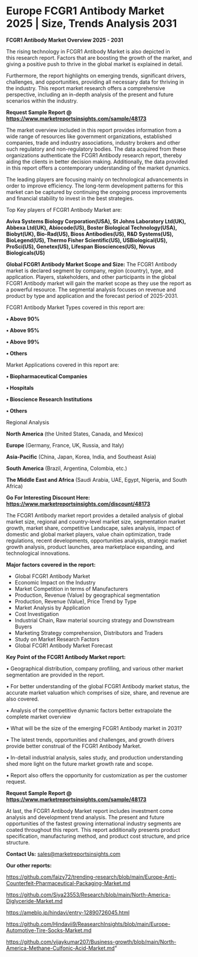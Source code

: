 # Europe FCGR1 Antibody Market 2025 | Size, Trends Analysis 2031

<Strong> FCGR1 Antibody Market Overview 2025 - 2031</strong>

The rising technology in FCGR1 Antibody Market is also depicted in this research report. Factors that are boosting the growth of the market, and giving a positive push to thrive in the global market is explained in detail.

Furthermore, the report highlights on emerging trends, significant drivers, challenges, and opportunities, providing all necessary data for thriving in the industry. This report market research offers a comprehensive perspective, including an in-depth analysis of the present and future scenarios within the industry.

<strong>Request Sample Report @ <a href=https://www.marketreportsinsights.com/sample/48173>https://www.marketreportsinsights.com/sample/48173</a></strong>

The market overview included in this report provides information from a wide range of resources like government organizations, established companies, trade and industry associations, industry brokers and other such regulatory and non-regulatory bodies. The data acquired from these organizations authenticate the FCGR1 Antibody research report, thereby aiding the clients in better decision making. Additionally, the data provided in this report offers a contemporary understanding of the market dynamics.

The leading players are focusing mainly on technological advancements in order to improve efficiency. The long-term development patterns for this market can be captured by continuing the ongoing process improvements and financial stability to invest in the best strategies.

Top Key players of FCGR1 Antibody Market are:

<strong>Aviva Systems Biology Corporation(USA), St Johns Laboratory Ltd(UK), Abbexa Ltd(UK), Abiocode(US), Boster Biological Technology(USA), Biobyt(UK), Bio-Rad(US), Bioss Antibodies(US), R&D Systems(US), BioLegend(US), Thermo Fisher Scientific(US), USBiological(US), ProSci(US), Genetex(US), Lifespan Biosciences(US), Novus Biologicals(US)</strong>

<strong><b>Global FCGR1 Antibody Market Scope and Size:</b></strong>
The FCGR1 Antibody market is declared segment by company, region (country), type, and application. Players, stakeholders, and other participants in the global FCGR1 Antibody market will gain the market scope as they use the report as a powerful resource. The segmental analysis focuses on revenue and product by type and application and the forecast period of 2025-2031.

FCGR1 Antibody Market Types covered in this report are:

<strong>•  Above 90%

•  Above 95%

•  Above 99%

•  Others</strong>

Market Applications covered in this report are:

<strong>•  Biopharmaceutical Companies

•  Hospitals

•  Bioscience Research Institutions

•  Others</strong> 

Regional Analysis

<strong>North America</strong> (the United States, Canada, and Mexico)

<strong>Europe</strong> (Germany, France, UK, Russia, and Italy)

<strong>Asia-Pacific</strong> (China, Japan, Korea, India, and Southeast Asia)

<strong>South America</strong> (Brazil, Argentina, Colombia, etc.)

<strong>The Middle East and Africa</strong> (Saudi Arabia, UAE, Egypt, Nigeria, and South Africa)

<strong>Go For Interesting Discount Here: <a href=https://www.marketreportsinsights.com/discount/48173>https://www.marketreportsinsights.com/discount/48173</a></strong>

The FCGR1 Antibody market report provides a detailed analysis of global market size, regional and country-level market size, segmentation market growth, market share, competitive Landscape, sales analysis, impact of domestic and global market players, value chain optimization, trade regulations, recent developments, opportunities analysis, strategic market growth analysis, product launches, area marketplace expanding, and technological innovations.

<strong><b>Major factors covered in the report:</b></strong>
<ul>
  <li>Global FCGR1 Antibody Market </li>
  <li>Economic Impact on the Industry</li>
  <li>Market Competition in terms of Manufacturers</li>
  <li>Production, Revenue (Value) by geographical segmentation</li>
  <li>Production, Revenue (Value), Price Trend by Type</li>
  <li>Market Analysis by Application</li>
  <li>Cost Investigation</li>
  <li>Industrial Chain, Raw material sourcing strategy and Downstream Buyers</li>
  <li>Marketing Strategy comprehension, Distributors and Traders</li>
  <li>Study on Market Research Factors</li>
  <li>Global FCGR1 Antibody Market Forecast</li>
</ul>

<strong><b>Key Point of the FCGR1 Antibody Market report:</b></strong>

• Geographical distribution, company profiling, and various other market segmentation are provided in the report.

• For better understanding of the global FCGR1 Antibody market status, the accurate market valuation which comprises of size, share, and revenue are also covered.

• Analysis of the competitive dynamic factors better extrapolate the complete market overview

• What will be the size of the emerging FCGR1 Antibody market in 2031?

• The latest trends, opportunities and challenges, and growth drivers provide better construal of the FCGR1 Antibody Market.

• In-detail industrial analysis, sales study, and production understanding shed more light on the future market growth rate and scope.

• Report also offers the opportunity for customization as per the customer request.

<strong>Request Sample Report @ <a href=https://www.marketreportsinsights.com/sample/48173>https://www.marketreportsinsights.com/sample/48173</a></strong>

At last, the FCGR1 Antibody Market report includes investment come analysis and development trend analysis. The present and future opportunities of the fastest growing international industry segments are coated throughout this report. This report additionally presents product specification, manufacturing method, and product cost structure, and price structure.

<strong>Contact Us:</strong>
sales@marketreportsinsights.com

<strong>Our other reports:</strong>

<a href=https://github.com/faizy72/trending-research/blob/main/Europe-Anti-Counterfeit-Pharmaceutical-Packaging-Market.md>https://github.com/faizy72/trending-research/blob/main/Europe-Anti-Counterfeit-Pharmaceutical-Packaging-Market.md</a>

<a href=https://github.com/Siya23553/Research/blob/main/North-America-Diglyceride-Market.md>https://github.com/Siya23553/Research/blob/main/North-America-Diglyceride-Market.md</a>

<a href=https://ameblo.jp/hindavi/entry-12890726045.html>https://ameblo.jp/hindavi/entry-12890726045.html</a>

<a href=https://github.com/Hindavii9/ReasearchInsights/blob/main/Europe-Automotive-Tire-Socks-Market.md>https://github.com/Hindavii9/ReasearchInsights/blob/main/Europe-Automotive-Tire-Socks-Market.md</a>

<a href=https://github.com/vijaykumar207/Business-growth/blob/main/North-America-Methane-Culfonic-Acid-Market.md>https://github.com/vijaykumar207/Business-growth/blob/main/North-America-Methane-Culfonic-Acid-Market.md</a>"
